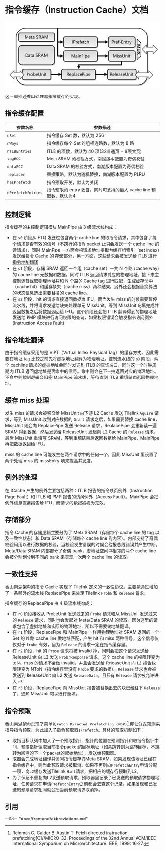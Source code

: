 # 指令缓存（Instruction Cache）文档
<!-- 这个图需要重新画一下 -->
![icache](../figs/frontend/ICache.png)

这一章描述香山处理器指令缓存的实现。

## 指令缓存配置
| 参数名称               | 参数描述                              |
| -----------           | ------------------------------------ |
| `nSet`                | 指令缓存 Set 数，默认为 256            |
| `nWays`               | 指令缓存每个 Set 的组相连路数，默认为 8 路 |
| `nTLBEntries`         | ITLB 的项数，默认为 40 项(32普通页 + 8项大页) |
| `tagECC`              | Meta SRAM 的校验方式，南湖版本配置为奇偶校验 |
| `dataECC`             | Data SRAM 的校验方式，南湖版本配置为奇偶校验 |
| `replacer`            | 替换策略，默认为随机替换，南湖版本配置为 PLRU |
| `hasPrefetch`         | 指令预取开关，默认为关闭 |
| `nPrefetchEntries`    | 指令预取的 entry 数目，同时可支持的最大 cache line 预取数，默认为4 |


## 控制逻辑
<!-- 指令缓存的主控制逻辑模块 MainPipe 的内部逻辑示意图： -->

指令缓存的主控制逻辑模块 MainPipe 由 3 级流水线构成：

- 在 `s0` 阶段从 FTQ 发送过包含两个 cache line 的取指令请求，其中包含了每个请求是否有效的信号（不跨行的指令 packet 止只会发送一个 cache line 的读请求），同时 MainPipe 一方面会把请求地址提取为缓存组索引（set index）发送给指令 Cache 的 [存储部分](#imem)，另一方面，这些请求会被发送给 ITLB 进行 [指令地址翻译](#itlb)
- 在 `s1` 阶段，存储 SRAM 返回一个组（cache set）一共 N 个路 (cache way) 的 cache line 元数据和数据。同时 ITLB 返回请求对应的物理地址。接下来主控制逻辑截取物理地址并和 N 个路的 Cache tag 进行匹配，生成缓存命中（cache hit）和缓存缺失（cache miss）两种结果。另外还会根据替换算法的状态信息选出需要替换的 cache line。
- 在 `s2` 阶段，hit 的请求直接返回数据给 IFU。而当发生 miss 的时候需要暂停流水线，并将请求发送给缺失处理单元 MissUnit。等到 MissUnit 充填完成并返回数据之后将数据返回给 IFU。这个阶段还会把 ITLB 翻译得到的物理地址发送给 PMP 模块进行访问权限的查询，如果权限错误会触发指令访问例外 (Instruction Access Fault)

<h2 id=itlb> 指令地址翻译 </h2>

由于指令缓存采用的是 VIPT（Virtual Index Physical Tag）的缓存方式，因此需要在地址 tag 比较之前先将虚拟地址翻译为物理地址。控制流水线的 `s0` 阶段，两个 cachline 请求的虚拟地址会同时发送到 ITLB 的查询端口，同时这一个时钟周期内 ITLB 返回虚地址是否命中的信号。命中则会在下一拍返回对应的物理地址。不命中则控制逻辑会阻塞 MainPipe 流水线，等待直到 ITLB 重填结束返回物理地址。

## 缓存 miss 处理

发生 miss 的请求会被移交给 MissUnit 向下游 L2 Cache 发送 Tilelink `Aquire` 请求，等到 MissUnit 收到对应数据的 `Grant` 请求之后，如果需要替换 cache line，MissUnit 则会向 ReplacePipe 发送 Release 请求，ReplacePipe 会重新读一遍 SRAM 得到数据，然后发送给 ReleaseUnit 发起向 L2 Cache 的 `Release` 请求。最后 MissUnit 重填写 SRAM，等到重填结束后返回数据给 MainPipe，MainPipe 再把数据返回给 IFU。

miss 的 cache line 可能发生在两个请求中的任何一个，因此 MissUnit 里设置了两个处理 miss 的 missEntry 项来提高并发度。

## 例外的处理
在 ICache 产生的例外主要包括两种：ITLB 报告的指令缺页例外（Instruction Page Fault）和 ITLB 和 PMP 报告的访问例外（Access Fault）。MainPipe 会把例外信息直接报告给 IFU，而请求的数据被视为无效。

<h2 id=imem> 存储部分 </h2>

指令 Cache 的存储逻辑主要分为了 Meta SRAM（存储每个 cache line 的 tag 以及一致性状态）和 Data SRAM（存储每个 cache line 的内容）。内部支持了奇偶校验码用以进行数据的校验，当校验发生错误的时候会给报总线错误并产生中断。Meta/Data SRAM 内部都分了奇偶 bank，虚地址空间中相邻的两个 cache line 会被分别划分到不同的 bank 来实现一次两个 cache line 的读取。


## 一致性支持

香山南湖架构的指令 Cache 实现了 Tilelink 定义的一致性协议。主要是通过增加了一条额外的流水线 ReplacePipe 来处理 Tilelink `Probe` 和 `Release` 请求。


指令缓存的 ReplacePipe 由 4 级流水线构成：

- 在 `r0` 阶段接收从 ProbeUnit 发送过来的 `Probe` 请求和从 MissUnit 发送过来的 `Release` 请求，同时也会发起对 Meta/Data SRAM 的读取。因为这里的请求包含了虚拟地址和实际的物理地址，所以不需要做地址翻译。
- 在 `r1` 阶段，ReplacePipe 和 MainPipe 一样用物理地址对 SRAM 返回的一个 Set 的 N 路 cache line 做地址匹配，产生 hit 和 miss 两种信号，这个信号仅仅对于 `Probe` 有效，因为 `Release` 的请求一定在指令缓存里。
- 在 `r2` 阶段，hit 的 `Probe` 请求将被 invalid 掉，同时会把这个请求发送给 ReleaseUnit 向 L2 发送 `ProbrResponse` 请求，这个 cache line 的权限转变为 toN。miss 的请求不会做 invalid，并且会发送给 ReleaseUnit 向 L2 报告权限转变为 NToN（指令缓存里没有 `Probe` 要求的数据）。`Release` 请求也会被发送到 ReleaseUnit 向 L2 发送 `ReleaseData`。且只有 `Release` 请求被允许进入 `r3`
- 在 `r3` 阶段，ReplacePipe 向 MissUnit 报告被替换出去的块已经往下 `Release` 了，通知 MissUnit 可以进行重填。


## 指令预取

香山南湖架构实现了简单的`Fetch Directed Prefetching (FDP)`[^fdp],即让分支预测来指导指令预取，为此加入了指令预取器`IPrefetch`。具体的预取机制如下： 

* 取指目标队列中加入了一个预取指针，指针的位置在预测指针和取指令指针中间，预取指针读取当前指令packet的目标地址（如果跳转则为跳转目标，不跳转为顺序的下一个packet的起始地址），发送给预取器。
* 取器会完成地址翻译并访问指令缓存的Meta SRAM，如果发现该地址已经在指令缓存中，则当此预取请求被取消。如果不再则向`PrefetchEntry`申请分配一项，向`L2`缓存发送Tilelink `Hint`请求，把相应的缓存行预取到L2。
* 为了保证不重复向L2发送预取请求，预取器里记录了已发送的预取请求物理地址，任何请求在申请`PrefetchEntry`之前都会去查这个记录，如果发现和已发送的预取请求相同就会把当前预取请求取消掉。

## 引用
[^fdp]: Reinman G, Calder B, Austin T. Fetch directed instruction prefetching[C]//MICRO-32. Proceedings of the 32nd Annual ACM/IEEE International Symposium on Microarchitecture. IEEE, 1999: 16-27.

--8<-- "docs/frontend/abbreviations.md"